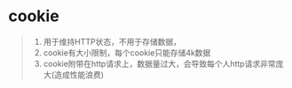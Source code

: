 # cookie 
>1. 用于维持HTTP状态，不用于存储数据，
>2. cookie有大小限制，每个cookie只能存储4k数据
>3. cookie附带在http请求上，数据量过大，会导致每个人http请求非常庞大(造成性能浪费)